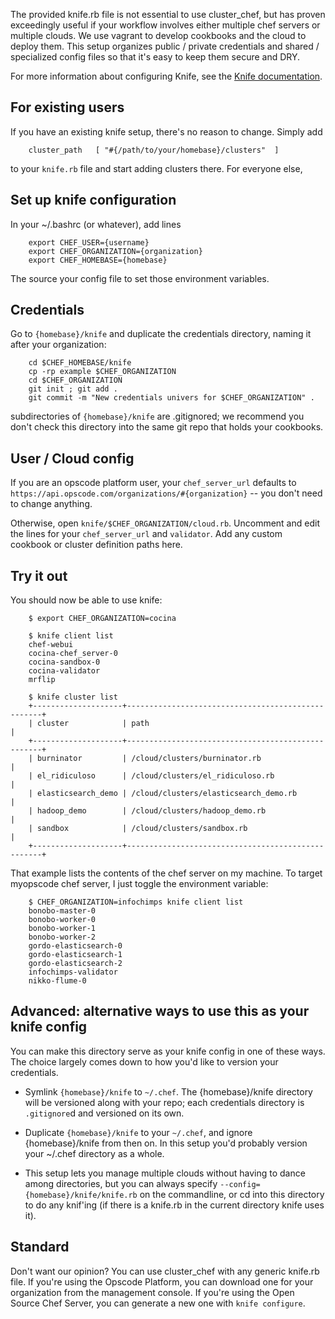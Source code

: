 The provided knife.rb file is not essential to use cluster_chef, but has proven exceedingly useful if your workflow involves either multiple chef servers or multiple clouds. We use vagrant to develop cookbooks and the cloud to deploy them. This setup organizes public / private credentials and shared / specialized config files so that it's easy to keep them secure and DRY.

For more information about configuring Knife, see the [Knife documentation](http://help.opscode.com/faqs/chefbasics/knife).

## For existing users

If you have an existing knife setup, there's no reason to change. Simply add

        cluster_path   [ "#{/path/to/your/homebase}/clusters"  ]

to your `knife.rb` file and start adding clusters there. For everyone else, 

## Set up knife configuration

In your ~/.bashrc (or whatever), add lines

        export CHEF_USER={username}         
        export CHEF_ORGANIZATION={organization}  
        export CHEF_HOMEBASE={homebase}

The source your config file to set those environment variables.

## Credentials

Go to `{homebase}/knife` and duplicate the credentials directory, naming it after your organization:

        cd $CHEF_HOMEBASE/knife 
        cp -rp example $CHEF_ORGANIZATION
        cd $CHEF_ORGANIZATION
        git init ; git add .
        git commit -m "New credentials univers for $CHEF_ORGANIZATION" .
    
subdirectories of `{homebase}/knife` are .gitignored; we recommend you don't check this directory into the same git repo that holds your cookbooks.

## User / Cloud config

If you are an opscode platform user, your `chef_server_url` defaults to `https://api.opscode.com/organizations/#{organization}` -- you don't need to change anything.

Otherwise, open `knife/$CHEF_ORGANIZATION/cloud.rb`. Uncomment and edit the lines for your `chef_server_url` and `validator`. Add any custom cookbook or cluster definition paths here.

## Try it out

You should now be able to use knife:

        $ export CHEF_ORGANIZATION=cocina 

        $ knife client list
        chef-webui
        cocina-chef_server-0
        cocina-sandbox-0
        cocina-validator
        mrflip

        $ knife cluster list
        +--------------------+---------------------------------------------------+ 
        | cluster            | path                                              |
        +--------------------+---------------------------------------------------+
        | burninator         | /cloud/clusters/burninator.rb                     |
        | el_ridiculoso      | /cloud/clusters/el_ridiculoso.rb                  |
        | elasticsearch_demo | /cloud/clusters/elasticsearch_demo.rb             |
        | hadoop_demo        | /cloud/clusters/hadoop_demo.rb                    |
        | sandbox            | /cloud/clusters/sandbox.rb                        |
        +--------------------+---------------------------------------------------+

That example lists the contents of the chef server on my machine. To target myopscode chef server, I just toggle the environment variable:

        $ CHEF_ORGANIZATION=infochimps knife client list
        bonobo-master-0
        bonobo-worker-0
        bonobo-worker-1
        bonobo-worker-2
        gordo-elasticsearch-0
        gordo-elasticsearch-1
        gordo-elasticsearch-2
        infochimps-validator
        nikko-flume-0

## Advanced: alternative ways to use this as your knife config

You can make this directory serve as your knife config in one of these ways. The
choice largely comes down to how you'd like to version your credentials.

* Symlink `{homebase}/knife` to `~/.chef`. The {homebase}/knife directory will
  be versioned along with your repo; each credentials directory is `.gitignore`d
  and versioned on its own.
  
* Duplicate `{homebase}/knife` to your `~/.chef`, and ignore {homebase}/knife
  from then on. In this setup you'd probably version your ~/.chef directory as a
  whole.

* This setup lets you manage multiple clouds without having to dance among
  directories, but you can always specify `--config={homebase}/knife/knife.rb`
  on the commandline, or cd into this directory to do any knif'ing (if there is
  a knife.rb in the current directory knife uses it).

## Standard

Don't want our opinion? You can use cluster_chef with any generic knife.rb file. If you're using the Opscode Platform, you can download one for your organization from the management console. If you're using the Open Source Chef Server, you can generate a new one with `knife configure`. 



